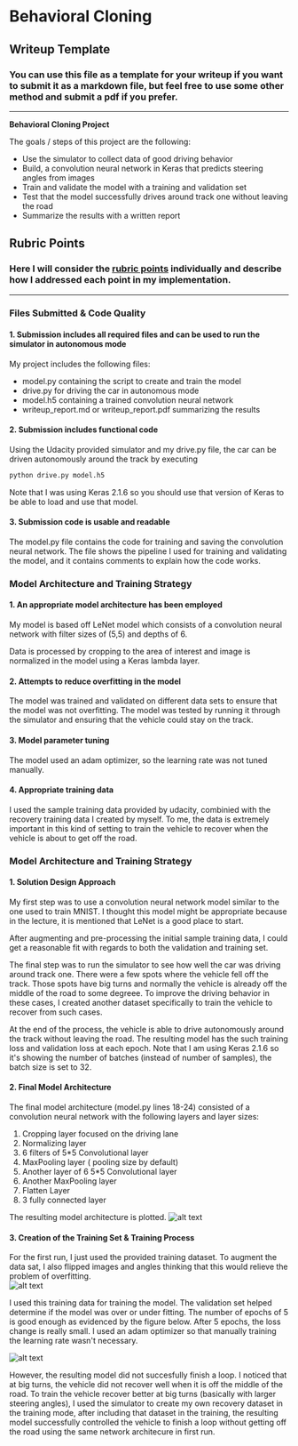 # **Behavioral Cloning** 

## Writeup Template

### You can use this file as a template for your writeup if you want to submit it as a markdown file, but feel free to use some other method and submit a pdf if you prefer.

---

**Behavioral Cloning Project**

The goals / steps of this project are the following:
* Use the simulator to collect data of good driving behavior
* Build, a convolution neural network in Keras that predicts steering angles from images
* Train and validate the model with a training and validation set
* Test that the model successfully drives around track one without leaving the road
* Summarize the results with a written report


[//]: # (Image References)

[image2]: ./examples/placeholder.png "Grayscaling"
[image3]: ./examples/placeholder_small.png "Recovery Image"
[image4]: ./examples/placeholder_small.png "Recovery Image"
[image5]: ./examples/placeholder_small.png "Recovery Image"
[image6]: ./output_images/flip.png "Flipped Image"
[image7]: ./output_images/loss_epoch.png "Training Epoch"
[image8]: model.png "Network Architecture"

## Rubric Points
### Here I will consider the [rubric points](https://review.udacity.com/#!/rubrics/432/view) individually and describe how I addressed each point in my implementation.  

---
### Files Submitted & Code Quality

#### 1. Submission includes all required files and can be used to run the simulator in autonomous mode

My project includes the following files:
* model.py containing the script to create and train the model
* drive.py for driving the car in autonomous mode
* model.h5 containing a trained convolution neural network 
* writeup_report.md or writeup_report.pdf summarizing the results

#### 2. Submission includes functional code
Using the Udacity provided simulator and my drive.py file, the car can be driven autonomously around the track by executing 
```sh
python drive.py model.h5
```
Note that I was using Keras 2.1.6 so you should use that version of Keras to be able to load and use that model.
#### 3. Submission code is usable and readable

The model.py file contains the code for training and saving the convolution neural network. The file shows the pipeline I used for training and validating the model, and it contains comments to explain how the code works.

### Model Architecture and Training Strategy

#### 1. An appropriate model architecture has been employed

My model is based off LeNet model which consists of a convolution neural network with filter sizes of (5,5) and depths of 6.

Data is processed by cropping to the area of interest and image is normalized in the model using a Keras lambda layer.


#### 2. Attempts to reduce overfitting in the model

The model was trained and validated on different data sets to ensure that the model was not overfitting. The model was tested by running it through the simulator and ensuring that the vehicle could stay on the track.

#### 3. Model parameter tuning

The model used an adam optimizer, so the learning rate was not tuned manually.

#### 4. Appropriate training data

I used the sample training data provided by udacity, combinied with the recovery training data I created by myself. To me, the data is extremely important in this kind of setting to train the vehicle to recover when the vehicle is about to get off the road.

### Model Architecture and Training Strategy

#### 1. Solution Design Approach


My first step was to use a convolution neural network model similar to the one used to train MNIST. I thought this model might be appropriate because in the lecture, it is mentioned that LeNet is a good place to start. 

After augmenting and pre-processing the initial sample training data, I could get a reasonable fit with regards to both the validation and training set. 

The final step was to run the simulator to see how well the car was driving around track one. There were a few spots where the vehicle fell off the track. Those spots have big turns and normally the vehicle is already off the middle of the road to some degreee. To improve the driving behavior in these cases, I created another dataset specifically to train the vehicle to recover from such cases.

At the end of the process, the vehicle is able to drive autonomously around the track without leaving the road. The resulting model has the such training loss and validation loss at each epoch. Note that I am using Keras 2.1.6 so it's showing the number of batches (instead of number of samples), the batch size is set to 32.


#### 2. Final Model Architecture

The final model architecture (model.py lines 18-24) consisted of a convolution neural network with the following layers and layer sizes:
1. Cropping layer focused on the driving lane
2. Normalizing layer
3. 6 filters of 5*5 Convolutional layer
4. MaxPooling layer ( pooling size by default)
5. Another layer of 6 5*5 Convolutional layer
6. Another MaxPooling layer
7. Flatten Layer
8. 3 fully connected layer

The resulting model architecture is plotted. 
![alt text][image8]

#### 3. Creation of the Training Set & Training Process
For the first run, I just used the provided training dataset. 
To augment the data sat, I also flipped images and angles thinking that this would relieve the problem of overfitting.  
![alt text][image6]

I used this training data for training the model. The validation set helped determine if the model was over or under fitting. The number of epochs of 5 is good enough as evidenced by the figure below. After 5 epochs, the loss change is really small. I used an adam optimizer so that manually training the learning rate wasn't necessary.

![alt text][image7]

However, the resulting model did not succesfully finish a loop. I noticed that at big turns, the vehicle did not recover well when it is off the middle of the road. To train the vehicle recover better at big turns (basically with larger steering angles), I used the simulator to create my own recovery dataset in the training mode, after including that dataset in the training,  the resulting model successfully controlled the vehicle to finish a loop without getting off the road using the same network architecure in first run.
